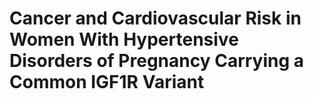 # Cancer and Cardiovascular Risk in Women With Hypertensive Disorders of Pregnancy Carrying a Common IGF1R Variant